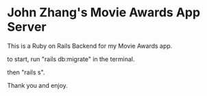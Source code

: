 # John Zhang's Movie Awards App Server

This is a Ruby on Rails Backend for my Movie Awards app.

to start, run "rails db:migrate" in the terminal.

then "rails s".

Thank you and enjoy.